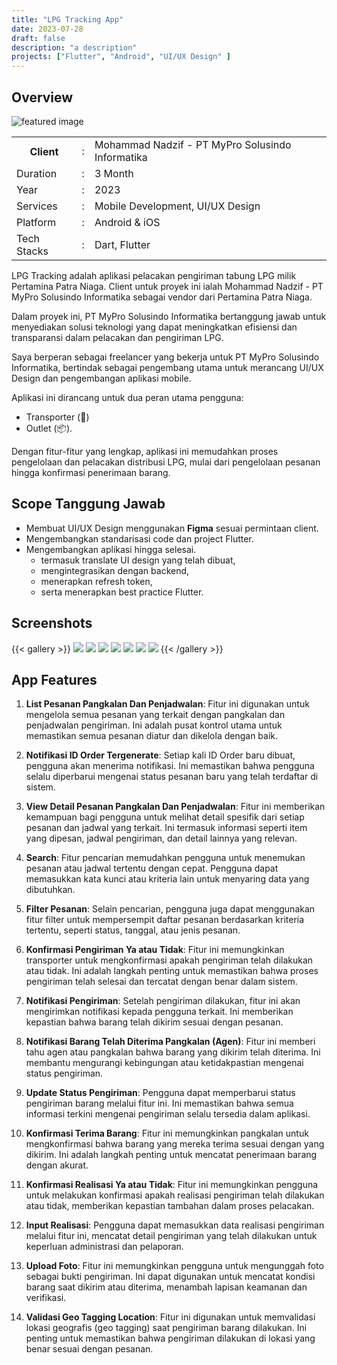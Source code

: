 ```yaml
---
title: "LPG Tracking App"
date: 2023-07-28
draft: false
description: "a description"
projects: ["Flutter", "Android", "UI/UX Design" ]
---
```


## Overview
![featured image](featured.png)

<table class="table-auto text-left text-base min-w-full">
    <tbody>
      <tr class="border-b py-2">
        <th scope="row" class="font-bold">Client</th>
        <td class="font-bold">:</td>
        <td class="py-2">Mohammad Nadzif -  PT MyPro Solusindo Informatika </td>
      </tr>
      <tr class="border-b py-2">
        <td class="font-bold">Duration</td>
        <td class="font-bold">:</td>
        <td class="py-2">3 Month</td>
      </tr>
      <tr class="border-b py-2">
        <td class="font-bold">Year</td>
        <td class="font-bold">:</td>
        <td class="py-2">2023</td>
      </tr>
      <tr class="border-b py-2">
        <td class="font-bold">Services</td>
        <td class="font-bold">:</td>
        <td class="py-2">
          Mobile Development, UI/UX Design
          </td>
      </tr>
      <tr class="border-b py-2">
        <td class="font-bold">Platform</td>
        <td class="font-bold">:</td>
        <td class="py-2">
          Android & iOS
          </td>
      </tr>        
      <tr class="border-b py-2">
        <td class="font-bold">Tech Stacks</td>
        <td class="font-bold">:</td>
        <td class="py-2">
          Dart, Flutter
          </td>
      </tr>        
    </tbody>
  </table>

LPG Tracking adalah aplikasi pelacakan pengiriman tabung LPG milik Pertamina Patra Niaga. Client untuk proyek ini ialah Mohammad Nadzif - PT MyPro Solusindo Informatika sebagai vendor dari Pertamina Patra Niaga. 

Dalam proyek ini, PT MyPro Solusindo Informatika bertanggung jawab untuk menyediakan solusi teknologi yang dapat meningkatkan efisiensi dan transparansi dalam pelacakan dan pengiriman LPG. 

Saya berperan sebagai freelancer yang bekerja untuk PT MyPro Solusindo Informatika, bertindak sebagai pengembang utama untuk merancang UI/UX Design dan pengembangan aplikasi mobile.

Aplikasi ini dirancang untuk dua peran utama pengguna: 
- Transporter (🚚)
- Outlet (📦). 
   
Dengan fitur-fitur yang lengkap, aplikasi ini memudahkan proses pengelolaan dan pelacakan distribusi LPG, mulai dari pengelolaan pesanan hingga konfirmasi penerimaan barang. 

## Scope Tanggung Jawab
- Membuat UI/UX Design menggunakan **Figma** sesuai permintaan client.
- Mengembangkan standarisasi code dan project Flutter.
- Mengembangkan aplikasi hingga selesai.
  - termasuk translate UI design yang telah dibuat, 
  - mengintegrasikan dengan backend, 
  - menerapkan refresh token, 
  - serta menerapkan best practice Flutter.


## Screenshots

{{< gallery >}}
  <img src="img.id/lpg_tracking_1.id.png" class="grid-w50" />
  <img src="img.id/lpg_tracking_2.id.png" class="grid-w50" />
  <img src="img.id/lpg_tracking_3.id.png" class="grid-w50" />
  <img src="img.id/lpg_tracking_4.id.png" class="grid-w50" />
  <img src="img.id/lpg_tracking_5.id.png" class="grid-w50" />
  <img src="img.id/lpg_tracking_6.id.png" class="grid-w50" />
  <img src="img.id/lpg_tracking_7.id.png" class="grid-w50" />
{{< /gallery >}}

## App Features

1. **List Pesanan Pangkalan Dan Penjadwalan**: Fitur ini digunakan untuk mengelola semua pesanan yang terkait dengan pangkalan dan penjadwalan pengiriman. Ini adalah pusat kontrol utama untuk memastikan semua pesanan diatur dan dikelola dengan baik.

2. **Notifikasi ID Order Tergenerate**: Setiap kali ID Order baru dibuat, pengguna akan menerima notifikasi. Ini memastikan bahwa pengguna selalu diperbarui mengenai status pesanan baru yang telah terdaftar di sistem.

3. **View Detail Pesanan Pangkalan Dan Penjadwalan**: Fitur ini memberikan kemampuan bagi pengguna untuk melihat detail spesifik dari setiap pesanan dan jadwal yang terkait. Ini termasuk informasi seperti item yang dipesan, jadwal pengiriman, dan detail lainnya yang relevan.

4. **Search**: Fitur pencarian memudahkan pengguna untuk menemukan pesanan atau jadwal tertentu dengan cepat. Pengguna dapat memasukkan kata kunci atau kriteria lain untuk menyaring data yang dibutuhkan.

5.  **Filter Pesanan**: Selain pencarian, pengguna juga dapat menggunakan fitur filter untuk mempersempit daftar pesanan berdasarkan kriteria tertentu, seperti status, tanggal, atau jenis pesanan.

6.  **Konfirmasi Pengiriman Ya atau Tidak**: Fitur ini memungkinkan transporter untuk mengkonfirmasi apakah pengiriman telah dilakukan atau tidak. Ini adalah langkah penting untuk memastikan bahwa proses pengiriman telah selesai dan tercatat dengan benar dalam sistem.

7.  **Notifikasi Pengiriman**: Setelah pengiriman dilakukan, fitur ini akan mengirimkan notifikasi kepada pengguna terkait. Ini memberikan kepastian bahwa barang telah dikirim sesuai dengan pesanan.

8.  **Notifikasi Barang Telah Diterima Pangkalan (Agen)**: Fitur ini memberi tahu agen atau pangkalan bahwa barang yang dikirim telah diterima. Ini membantu mengurangi kebingungan atau ketidakpastian mengenai status pengiriman.

9.  **Update Status Pengiriman**: Pengguna dapat memperbarui status pengiriman barang melalui fitur ini. Ini memastikan bahwa semua informasi terkini mengenai pengiriman selalu tersedia dalam aplikasi.

10. **Konfirmasi Terima Barang**: Fitur ini memungkinkan pangkalan untuk mengkonfirmasi bahwa barang yang mereka terima sesuai dengan yang dikirim. Ini adalah langkah penting untuk mencatat penerimaan barang dengan akurat.

11. **Konfirmasi Realisasi Ya atau Tidak**: Fitur ini memungkinkan pengguna untuk melakukan konfirmasi apakah realisasi pengiriman telah dilakukan atau tidak, memberikan kepastian tambahan dalam proses pelacakan.

12. **Input Realisasi**: Pengguna dapat memasukkan data realisasi pengiriman melalui fitur ini, mencatat detail pengiriman yang telah dilakukan untuk keperluan administrasi dan pelaporan.

13. **Upload Foto**: Fitur ini memungkinkan pengguna untuk mengunggah foto sebagai bukti pengiriman. Ini dapat digunakan untuk mencatat kondisi barang saat dikirim atau diterima, menambah lapisan keamanan dan verifikasi.

14. **Validasi Geo Tagging Location**: Fitur ini digunakan untuk memvalidasi lokasi geografis (geo tagging) saat pengiriman barang dilakukan. Ini penting untuk memastikan bahwa pengiriman dilakukan di lokasi yang benar sesuai dengan pesanan.
